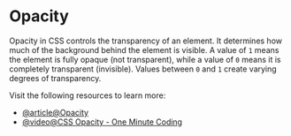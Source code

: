 # Opacity

Opacity in CSS controls the transparency of an element. It determines how much of the background behind the element is visible. A value of `1` means the element is fully opaque (not transparent), while a value of `0` means it is completely transparent (invisible). Values between `0` and `1` create varying degrees of transparency.

Visit the following resources to learn more:

- [@article@Opacity](https://developer.mozilla.org/en-US/docs/Web/CSS/opacity)
- [@video@CSS Opacity - One Minute Coding](https://www.youtube.com/watch?v=QdkgbodF71k)